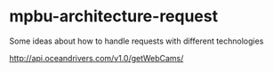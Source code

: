 # mpbu-architecture-request
Some ideas about how to handle requests with different technologies

http://api.oceandrivers.com/v1.0/getWebCams/